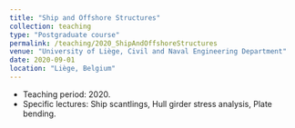 ```yaml
---
title: "Ship and Offshore Structures"
collection: teaching
type: "Postgraduate course"
permalink: /teaching/2020_ShipAndOffshoreStructures
venue: "University of Liège, Civil and Naval Engineering Department"
date: 2020-09-01
location: "Liège, Belgium"
---
```


* Teaching period: 2020.
* Specific lectures: Ship scantlings, Hull girder stress analysis, Plate bending.
